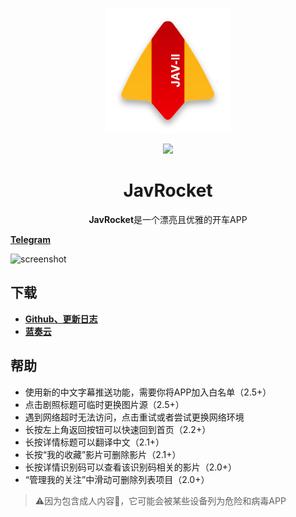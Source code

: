 <p align="center"><img width="200" alt="jav_logo" src="/art/jav_logo.png"></p>
<p align="center"><img src="https://img.shields.io/badge/Version-2.6-brightgreen"></p>

<h1 align="center">JavRocket</h1>

<div align="center">
<p><strong>JavRocket</strong>是一个漂亮且优雅的开车APP</p>
</div>
<!--<p><strong><a href="https://t.me/higentleman">Telegram</a></strong></p>-->

**[Telegram](https://t.me/higentleman)**

<img width="300" alt="screenshot" src="/art/screenshot.jpg">

<!-- <img width="30%" align="left" alt="screenshot" src="/art/screenshot.jpg"> -->
<!--align="right" hspace="0"-->

## 下载

- **[Github、更新日志](https://github.com/gentlemansolo/JavbuslibraryRealse/releases)**
- **[蓝奏云](https://www.lanzous.com/b0sfuli)**

## 帮助

- 使用新的中文字幕推送功能，需要你将APP加入白名单（2.5+）
- 点击剧照标题可临时更换图片源（2.5+）
- 遇到网络超时无法访问，点击重试或者尝试更换网络环境
- 长按左上角返回按钮可以快速回到首页（2.2+）
- 长按详情标题可以翻译中文（2.1+）
- 长按“我的收藏”影片可删除影片（2.1+）
- 长按详情识别码可以查看该识别码相关的影片（2.0+）
- “管理我的关注”中滑动可删除列表项目（2.0+）

> ⚠️因为包含成人内容🔞，它可能会被某些设备列为危险和病毒APP
